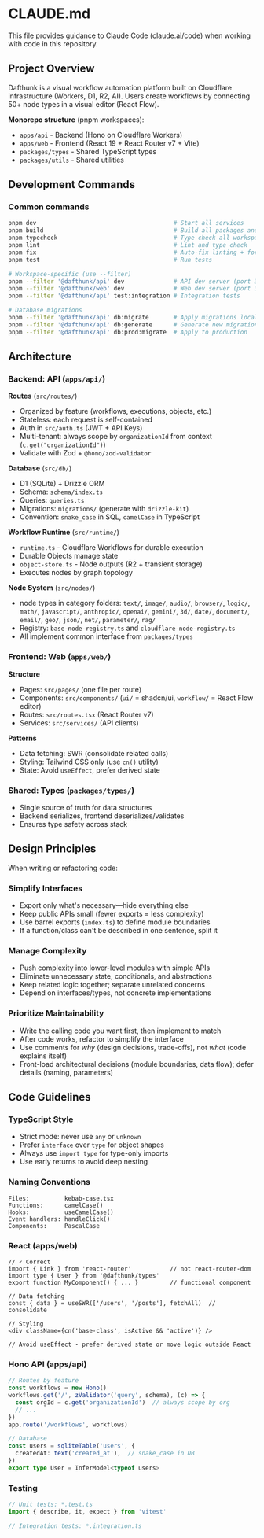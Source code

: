 # CLAUDE.md

This file provides guidance to Claude Code (claude.ai/code) when working with code in this repository.

## Project Overview

Dafthunk is a visual workflow automation platform built on Cloudflare infrastructure (Workers, D1, R2, AI). Users create workflows by connecting 50+ node types in a visual editor (React Flow).

**Monorepo structure** (pnpm workspaces):
- `apps/api` - Backend (Hono on Cloudflare Workers)
- `apps/web` - Frontend (React 19 + React Router v7 + Vite)
- `packages/types` - Shared TypeScript types
- `packages/utils` - Shared utilities

## Development Commands

### Common commands
```bash
pnpm dev                                       # Start all services
pnpm build                                     # Build all packages and apps
pnpm typecheck                                 # Type check all workspaces
pnpm lint                                      # Lint and type check
pnpm fix                                       # Auto-fix linting + format
pnpm test                                      # Run tests

# Workspace-specific (use --filter)
pnpm --filter '@dafthunk/api' dev              # API dev server (port 3001)
pnpm --filter '@dafthunk/web' dev              # Web dev server (port 3000)
pnpm --filter '@dafthunk/api' test:integration # Integration tests

# Database migrations
pnpm --filter '@dafthunk/api' db:migrate       # Apply migrations locally
pnpm --filter '@dafthunk/api' db:generate      # Generate new migrations
pnpm --filter '@dafthunk/api' db:prod:migrate  # Apply to production
```

## Architecture

### Backend: API (`apps/api/`)

**Routes** (`src/routes/`)
- Organized by feature (workflows, executions, objects, etc.)
- Stateless: each request is self-contained
- Auth in `src/auth.ts` (JWT + API Keys)
- Multi-tenant: always scope by `organizationId` from context (`c.get("organizationId")`)
- Validate with Zod + `@hono/zod-validator`

**Database** (`src/db/`)
- D1 (SQLite) + Drizzle ORM
- Schema: `schema/index.ts`
- Queries: `queries.ts`
- Migrations: `migrations/` (generate with `drizzle-kit`)
- Convention: `snake_case` in SQL, `camelCase` in TypeScript

**Workflow Runtime** (`src/runtime/`)
- `runtime.ts` - Cloudflare Workflows for durable execution
- Durable Objects manage state
- `object-store.ts` - Node outputs (R2 + transient storage)
- Executes nodes by graph topology

**Node System** (`src/nodes/`)
- node types in category folders: `text/`, `image/`, `audio/`, `browser/`, `logic/`, `math/`, `javascript/`, `anthropic/`, `openai/`, `gemini/`, `3d/`, `date/`, `document/`, `email/`, `geo/`, `json/`, `net/`, `parameter/`, `rag/`
- Registry: `base-node-registry.ts` and `cloudflare-node-registry.ts`
- All implement common interface from `packages/types`

### Frontend: Web (`apps/web/`)

**Structure**
- Pages: `src/pages/` (one file per route)
- Components: `src/components/` (`ui/` = shadcn/ui, `workflow/` = React Flow editor)
- Routes: `src/routes.tsx` (React Router v7)
- Services: `src/services/` (API clients)

**Patterns**
- Data fetching: SWR (consolidate related calls)
- Styling: Tailwind CSS only (use `cn()` utility)
- State: Avoid `useEffect`, prefer derived state

### Shared: Types (`packages/types/`)
- Single source of truth for data structures
- Backend serializes, frontend deserializes/validates
- Ensures type safety across stack

## Design Principles

When writing or refactoring code:

### Simplify Interfaces
- Export only what's necessary—hide everything else
- Keep public APIs small (fewer exports = less complexity)
- Use barrel exports (`index.ts`) to define module boundaries
- If a function/class can't be described in one sentence, split it

### Manage Complexity
- Push complexity into lower-level modules with simple APIs
- Eliminate unnecessary state, conditionals, and abstractions
- Keep related logic together; separate unrelated concerns
- Depend on interfaces/types, not concrete implementations

### Prioritize Maintainability
- Write the calling code you want first, then implement to match
- After code works, refactor to simplify the interface
- Use comments for *why* (design decisions, trade-offs), not *what* (code explains itself)
- Front-load architectural decisions (module boundaries, data flow); defer details (naming, parameters)

## Code Guidelines

### TypeScript Style
- Strict mode: never use `any` or `unknown`
- Prefer `interface` over `type` for object shapes
- Always use `import type` for type-only imports
- Use early returns to avoid deep nesting

### Naming Conventions
```
Files:          kebab-case.tsx
Functions:      camelCase()
Hooks:          useCamelCase()
Event handlers: handleClick()
Components:     PascalCase
```

### React (apps/web)
```tsx
// ✓ Correct
import { Link } from 'react-router'           // not react-router-dom
import type { User } from '@dafthunk/types'
export function MyComponent() { ... }         // functional component

// Data fetching
const { data } = useSWR(['/users', '/posts'], fetchAll)  // consolidate

// Styling
<div className={cn('base-class', isActive && 'active')} />

// Avoid useEffect - prefer derived state or move logic outside React
```

### Hono API (apps/api)
```ts
// Routes by feature
const workflows = new Hono()
workflows.get('/', zValidator('query', schema), (c) => {
  const orgId = c.get('organizationId')  // always scope by org
  // ...
})
app.route('/workflows', workflows)

// Database
const users = sqliteTable('users', {
  createdAt: text('created_at'),  // snake_case in DB
})
export type User = InferModel<typeof users>
```

### Testing
```ts
// Unit tests: *.test.ts
import { describe, it, expect } from 'vitest'

// Integration tests: *.integration.ts
```
